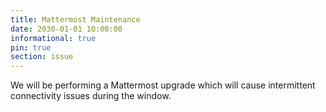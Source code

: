 ```yaml
---
title: Mattermost Maintenance 
date: 2030-01-01 10:00:00
informational: true
pin: true 
section: issue
---
```


We will be performing a Mattermost upgrade which will cause intermittent connectivity issues during the window.
